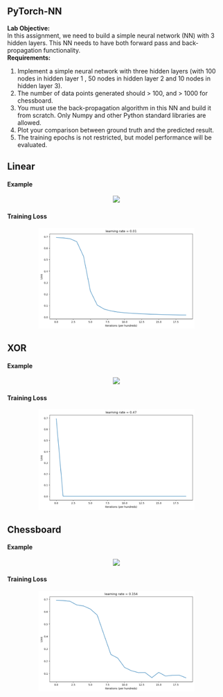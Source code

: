 ## PyTorch-NN
<strong>Lab Objective:</strong><br>
In this assignment, we need to build a simple neural network (NN) with 3 hidden layers. This NN needs to have both forward pass and back-propagation functionality.<br>
<strong>Requirements:</strong><br>
1. Implement a simple neural network with three hidden layers (with 100 nodes in
hidden layer 1 , 50 nodes in hidden layer 2 and 10 nodes in hidden layer 3).
2. The number of data points generated should > 100, and > 1000 for chessboard.
3. You must use the back-propagation algorithm in this NN and build it from
scratch. Only Numpy and other Python standard libraries are allowed.
4. Plot your comparison between ground truth and the predicted result.
5. The training epochs is not restricted, but model performance will be evaluated.

## Linear
#### Example
<p align="center">
    <img src="result/linear_prob.gif" width="360"\>
</p>

#### Training Loss
<p align="center">
    <img src="result/linear_training_loss.png" width="360"\>
</p>

## XOR
#### Example
<p align="center">
    <img src="result/XOR_prob.gif" width="360"\>
</p>

#### Training Loss
<p align="center">
    <img src="result/XOR_training_loss.png" width="360"\>
</p>

## Chessboard
#### Example
<p align="center">
    <img src="result/chessboard_prob.gif" width="360"\>
</p>

#### Training Loss
<p align="center">
    <img src="result/chessboard_training_loss.png" width="360"\>
</p>
